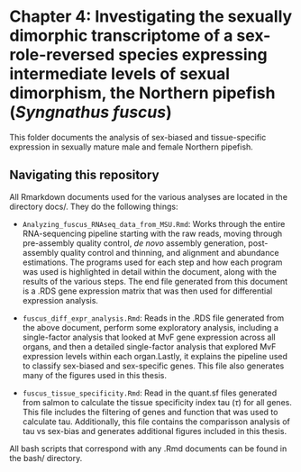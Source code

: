 # Chapter  4: Investigating the sexually dimorphic transcriptome of a sex-role-reversed species expressing intermediate levels of sexual dimorphism, the Northern pipefish (_Syngnathus fuscus_)

This folder documents the analysis of sex-biased and tissue-specific expression in sexually mature male and female Northern pipefish.

## Navigating this repository
All Rmarkdown documents used for the various analyses are located in the directory docs/. They do the following things:

- `Analyzing_fuscus_RNAseq_data_from_MSU.Rmd`: Works through the entire RNA-sequencing pipeline starting with the raw reads, moving through pre-assembly quality control, _de novo_ assembly generation, post-assembly quality control and thinning, and alignment and abundance estimations. The programs used for each step and how each program was used is highlighted in detail within the document, along with the results of the various steps. The end file generated from this document is a .RDS gene expression matrix that was then used for differential expression analysis.
  
- `fuscus_diff_expr_analysis.Rmd`: Reads in the .RDS file generated from the above document, perform some exploratory analysis, including a single-factor analysis that looked at MvF gene expression across all organs, and then a detailed single-factor analysis that explored MvF expression levels within each organ.Lastly, it explains the pipeline used to classify sex-biased and sex-specific genes. This file also generates many of the figures used in this thesis.
  
- `fuscus_tissue_specificity.Rmd`: Read in the quant.sf files generated from salmon to calculate the tissue specificity index tau ($\tau$) for all genes. This file includes the filtering of genes and function that was used to calculate tau. Additionally, this file contains the comparisson analysis of tau vs sex-bias and generates additional figures included in this thesis.

All bash scripts that correspond with any .Rmd documents can be found in the bash/ directory.
